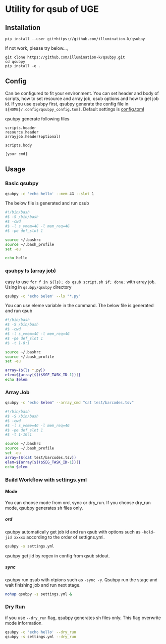 # Utility for qsub of UGE

## Installation

`pip install --user git+https://github.com/illumination-k/qsubpy`

If not work, please try below..., 

```
git clone https://github.com/illumination-k/qsubpy.git
cd qsubpy
pip install -e .
```
## Config

Can be configured to fit your environment.
You can set header and body of scripts, how to set resource and array job, qsub options and how to get job id. If you use qsubpy first, qsubpy generate the config file in `${HOME}/.config/qsubpy_config.toml`. Default settings is [config.toml](https://github.com/illumination-k/qsubpy/blob/master/config.toml) 

qsubpy generate following files

```
scripts.header
resource.header
arrayjob.header(optional)

scripts.body

[your cmd]
```

## Usage

### Basic qsubpy

```bash
qsubpy -c 'echo hello' --mem 4G --slot 1
```

The below file is generated and run qsub

```bash
#!/bin/bash
#$ -S /bin/bash
#$ -cwd
#$ -l s_vmem=4G -l mem_req=4G
#$ -pe def_slot 1

source ~/.bashrc
source ~/.bash_profile
set -eu

echo hello
```

### qsubpy ls (array job)

easy to use `for f in $(ls); do qsub script.sh $f; done;` with array job.
Using in `qsubpy/qsubpy` directory

```bash
qsubpy -c 'echo $elem' --ls "*.py"
```

You can use eleme variable in the command. The below file is generated and run qsub

```bash
#!/bin/bash
#$ -S /bin/bash
#$ -cwd
#$ -l s_vmem=4G -l mem_req=4G
#$ -pe def_slot 1
#$ -t 1-8:1

source ~/.bashrc
source ~/.bash_profile
set -eu

array=($(ls *.py))
elem=${array[$(($SGE_TASK_ID-1))]}
echo $elem
```

### Array Job

```bash
qsubpy -c "echo $elem" --array_cmd "cat test/barcodes.tsv"
```

```bash
#!/bin/bash
#$ -S /bin/bash
#$ -cwd
#$ -l s_veme=4G -l mem_req=4G
#$ -pe def_slot 1
#$ -t 1-10:1

source ~/.bashrc
source ~/.bash_profile
set -eu
array=($(cat test/barcodes.tsv))
elem=${array[$(($SEG_TASK_ID-1))]}
echo $elem
```


### Build Workflow with settings.yml

#### Mode

You can choose mode from ord, sync or dry_run. If you choose dry_run mode, qsubpy generates sh files only.

##### ord

qsubpy automatically get job id and run qsub with options such as `-hold-jid xxxxx` according to the order of settigns.yml.

```bash
qsubpy -s settings.yml
```

qsubpy get jid by regex in config from qsub stdout.

##### sync

qsubpy run qsub with otpions such as `-sync -y`. Qsubpy run the stage and wait finishing job and run next stage.

```bash
nohup qsubpy -s settings.yml &
```

### Dry Run

if you use `--dry_run` flag, qsubpy generates sh files only. This flag overwrite mode information.

```bash
qsubpy -c 'echo hello' --dry_run
qsubpy -s settings.yml --dry_run
```